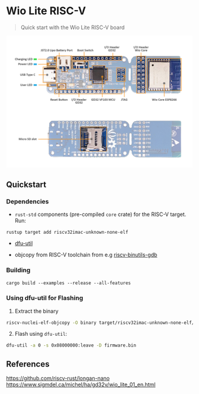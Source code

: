 # Wio Lite RISC-V

> Quick start with the Wio Lite RISC-V board

![Wio-Lite-RISCV](wio-lite-riscv.png)

## Quickstart

### Dependencies

- `rust-std` components (pre-compiled `core` crate) for the RISC-V target. Run:

``` console
rustup target add riscv32imac-unknown-none-elf
```

- [dfu-util](http://dfu-util.sourceforge.net/)

- objcopy from RISC-V toolchain from e.g [riscv-binutils-gdb](https://github.com/sifive/riscv-binutils-gdb.git)

### Building

```
cargo build --examples --release --all-features
```

### Using dfu-util for Flashing

1) Extract the binary 

```sh
riscv-nuclei-elf-objcopy -O binary target/riscv32imac-unknown-none-elf/release/blinky firmware.bin
```

2) Flash using `dfu-util`:

```sh
dfu-util -a 0 -s 0x08000000:leave -D firmware.bin
```

## References

https://github.com/riscv-rust/longan-nano
https://www.sigmdel.ca/michel/ha/gd32v/wio_lite_01_en.html

